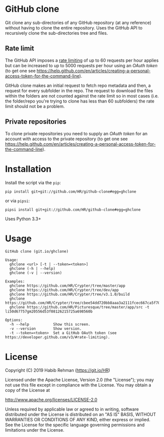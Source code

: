 # GitHub clone
Git clone any sub-directories of any GitHub repository (at any reference) without having to clone the entire repository.
Uses the GitHub API to recursively clone the sub-directories tree and files.

## Rate limit
The GitHub API imposes a [rate limiting](https://developer.github.com/v3/#rate-limiting) of up to 60 requests per hour applies but can be increased to up to 5000 requests per hour using an _OAuth token_ (to get one see https://help.github.com/en/articles/creating-a-personal-access-token-for-the-command-line). 

GitHub clone makes an initial request to fetch repo metadata and then, a request for every subfolder in the repo. The request to download the files within the folders are not counted against the rate limit so in most cases (i.e. the folder/repo you're trying to clone has less than 60 subfolders) the rate limit should not be a problem.

## Private repositories
To clone private repositories you need to supply an _OAuth token_ for an account with access to the private repository (to get one see https://help.github.com/en/articles/creating-a-personal-access-token-for-the-command-line).

# Installation
Install the script via the `pip`:
```
pip install git+git://github.com/HR/github-clone#egg=ghclone
```
or via `pipsi`:
```
pipsi install git+git://github.com/HR/github-clone#egg=ghclone
```
Uses Python 3.3+

# Usage
```
GitHub clone (git.io/ghclone)

Usage:
  ghclone <url> [-t | --token=<token>]
  ghclone (-h | --help)
  ghclone (-v | --version)

Examples:
  ghclone https://github.com/HR/Crypter/tree/master/app
  ghclone https://github.com/HR/Crypter/tree/dev/app
  ghclone https://github.com/HR/Crypter/tree/v3.1.0/build
  ghclone https://github.com/HR/Crypter/tree/cbee54dd720bb8aaa3a2111fcec667ca5f700510/build
  ghclone https://github.com/HR/Picturesque/tree/master/app/src -t li50d67757gm20556d53f08126215725a698560b

Options:
  -h --help           Show this screen.
  -v --version        Show version.
  -t --token=<token>  Set a GitHub OAuth token (see https://developer.github.com/v3/#rate-limiting).
```
# License
Copyright (C) 2019 Habib Rehman (https://git.io/HR)

Licensed under the Apache License, Version 2.0 (the "License");
you may not use this file except in compliance with the License.
You may obtain a copy of the License at

http://www.apache.org/licenses/LICENSE-2.0

Unless required by applicable law or agreed to in writing, software
distributed under the License is distributed on an "AS IS" BASIS,
WITHOUT WARRANTIES OR CONDITIONS OF ANY KIND, either express or implied.
See the License for the specific language governing permissions and
limitations under the License.

